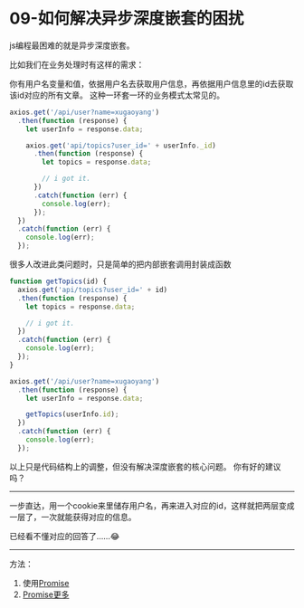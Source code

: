 # 09-如何解决异步深度嵌套的困扰

js编程最困难的就是异步深度嵌套。

比如我们在业务处理时有这样的需求：

你有用户名变量和值，依据用户名去获取用户信息，再依据用户信息里的id去获取该id对应的所有文章。 这种一环套一环的业务模式太常见的。

```js
axios.get('/api/user?name=xugaoyang')
  .then(function (response) {
    let userInfo = response.data;

    axios.get('api/topics?user_id=' + userInfo._id)
      .then(function (response) {
        let topics = response.data;

        // i got it.
      })
      .catch(function (err) {
        console.log(err);
      });
  })
  .catch(function (err) {
    console.log(err);
  });
```

很多人改进此类问题时，只是简单的把内部嵌套调用封装成函数

```js
function getTopics(id) {
  axios.get('api/topics?user_id=' + id)
  .then(function (response) {
    let topics = response.data;

    // i got it.
  })
  .catch(function (err) {
    console.log(err);
  });
}

axios.get('/api/user?name=xugaoyang')
  .then(function (response) {
    let userInfo = response.data;

    getTopics(userInfo.id);
  })
  .catch(function (err) {
    console.log(err);
  });
```

以上只是代码结构上的调整，但没有解决深度嵌套的核心问题。 你有好的建议吗？

---

一步直达，用一个cookie来里储存用户名，再来进入对应的id，这样就把两层变成一层了，一次就能获得对应的信息。

已经看不懂对应的回答了……:joy:

------

方法：

1. 使用[Promise](https://dream4ever.github.io/JavaScript/promises/javascript-promises-for-dummies.html)
2. [Promise更多](https://scotch.io/tutorials/javascript-promises-for-dummies)



